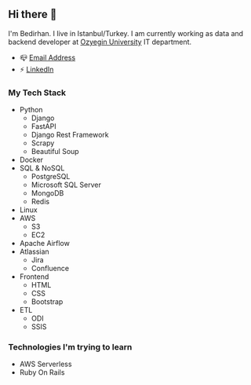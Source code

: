 ## Hi there 👋

I'm Bedirhan. I live in Istanbul/Turkey. I am currently working as data and backend developer at [Ozyegin University](https://www.ozyegin.edu.tr/en) IT department.

- 📪 [Email Address](mailto:bedirhannsahin@gmail.com)
- ⚡️ [LinkedIn](https://www.linkedin.com/in/bedirhan-sahin/)

### My Tech Stack
- Python
  - Django
  - FastAPI
  - Django Rest Framework
  - Scrapy
  - Beautiful Soup
- Docker
- SQL & NoSQL
  - PostgreSQL
  - Microsoft SQL Server
  - MongoDB
  - Redis
- Linux
- AWS
  - S3
  - EC2
- Apache Airflow
- Atlassian
  - Jira
  - Confluence
- Frontend
  - HTML
  - CSS
  - Bootstrap
- ETL
  - ODI
  - SSIS

### Technologies I'm trying to learn
- AWS Serverless
- Ruby On Rails

